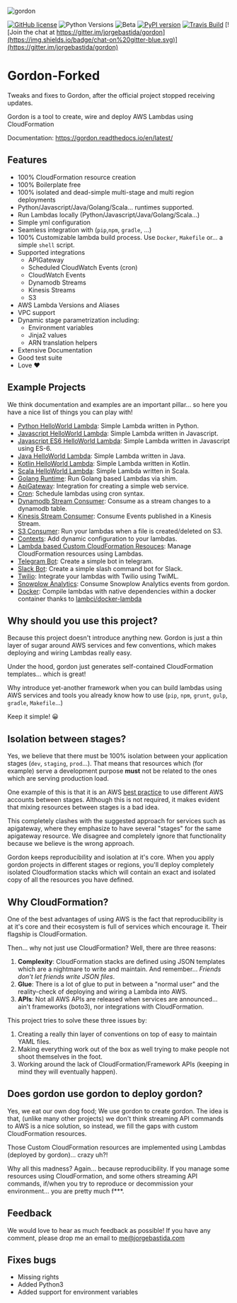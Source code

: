 ![gordon](https://gordon.readthedocs.io/en/latest/_static/logo_text.svg)

[![GitHub license](https://img.shields.io/badge/license-BSD-blue.svg)](COPYING)
![Python Versions](https://img.shields.io/badge/python-2.7%20%7C%203.3%20%7C%203.4%20%7C%203.5-green.svg)
![Beta](https://img.shields.io/badge/status-beta-orange.svg)
[![PyPI version](https://badge.fury.io/py/gordon.svg)](https://pypi.python.org/pypi/gordon/)
[![Travis Build](https://api.travis-ci.org/jorgebastida/gordon.svg?branch=master)](https://travis-ci.org/jorgebastida/gordon)
[![Join the chat at https://gitter.im/jorgebastida/gordon](https://img.shields.io/badge/chat-on%20gitter-blue.svg)](https://gitter.im/jorgebastida/gordon)

# Gordon-Forked

Tweaks and fixes to Gordon, after the official project stopped receiving updates.

Gordon is a tool to create, wire and deploy AWS Lambdas using CloudFormation

Documentation: https://gordon.readthedocs.io/en/latest/

Features
---------
* 100% CloudFormation resource creation
* 100% Boilerplate free
* 100% isolated and dead-simple multi-stage and multi region deployments
* Python/Javascript/Java/Golang/Scala... runtimes supported.
* Run Lambdas locally (Python/Javascript/Java/Golang/Scala...)
* Simple yml configuration
* Seamless integration with (``pip``,``npm``, ``gradle``, ...)
* 100% Customizable lambda build process. Use ``Docker``, ``Makefile`` or... a simple ``shell`` script.
* Supported integrations
  * APIGateway  
  * Scheduled CloudWatch Events (cron)
  * CloudWatch Events
  * Dynamodb Streams
  * Kinesis Streams
  * S3
* AWS Lambda Versions and Aliases
* VPC support
* Dynamic stage parametrization including:
  * Environment variables
  * Jinja2 values
  * ARN translation helpers
* Extensive Documentation
* Good test suite
* Love ❤️


Example Projects
------------------

We think documentation and examples are an important pillar... so here you have a nice list of things you can play with!

* [Python HelloWorld Lambda](https://github.com/jorgebastida/gordon/tree/master/examples/modulepython): Simple Lambda written in Python.
* [Javascript HelloWorld Lambda](https://github.com/jorgebastida/gordon/tree/master/examples/modulejs): Simple Lambda written in Javascript.
* [Javascript ES6 HelloWorld Lambda](https://github.com/jorgebastida/gordon/tree/master/examples/simplejs-es6): Simple Lambda written in Javascript using ES-6.
* [Java HelloWorld Lambda](https://github.com/jorgebastida/gordon/tree/master/examples/simplejava): Simple Lambda written in Java.
* [Kotlin HelloWorld Lambda](https://github.com/jorgebastida/gordon/tree/master/examples/simplekotlin): Simple Lambda written in Kotlin.
* [Scala HelloWorld Lambda](https://github.com/jorgebastida/gordon/tree/master/examples/simplescala): Simple Lambda written in Scala.
* [Golang Runtime](https://github.com/jorgebastida/gordon/tree/master/examples/go): Run Golang based Lambdas via shim.
* [ApiGateway](https://github.com/jorgebastida/gordon/tree/master/examples/apigateway): Integration for creating a simple web service.
* [Cron](https://github.com/jorgebastida/gordon/tree/master/examples/cron): Schedule lambdas using cron syntax.
* [Dynamodb Stream Consumer](https://github.com/jorgebastida/gordon/tree/master/examples/dynamodb): Consume as a stream changes to a dynamodb table.
* [Kinesis Stream Consumer](https://github.com/jorgebastida/gordon/tree/master/examples/kinesis): Consume Events published in a Kinesis Stream.
* [S3 Consumer](https://github.com/jorgebastida/gordon/tree/master/examples/s3): Run your lambdas when a file is created/deleted on S3.
* [Contexts](https://github.com/jorgebastida/gordon/tree/master/examples/contexts): Add dynamic configuration to your lambdas.
* [Lambda based Custom CloudFormation Resouces](https://github.com/jorgebastida/gordon/tree/master/examples/cloudformation-custom-resources): Manage CloudFormation resources using Lambdas.
* [Telegram Bot](https://github.com/jorgebastida/gordon/tree/master/examples/telegram): Create a simple bot in telegram.
* [Slack Bot](https://github.com/jorgebastida/gordon/tree/master/examples/slack): Create a simple slash command bot for Slack.
* [Twilio](https://github.com/jorgebastida/gordon/tree/master/examples/twilio): Integrate your lambdas with Twilio using TwiML.
* [Snowplow Analytics](https://github.com/jorgebastida/gordon/tree/master/examples/snowplow): Consume Snowplow Analytics events from gordon.
* [Docker](https://github.com/jorgebastida/gordon/tree/master/examples/docker): Compile lambdas with native dependencies within a docker container thanks to [lambci/docker-lambda](https://github.com/lambci/docker-lambda)


Why should you use this project?
-----------------------------------

Because this project doesn't introduce anything new. Gordon is just a thin layer of sugar around AWS services and few conventions, which makes deploying and wiring Lambdas really easy.

Under the hood, gordon just generates self-contained CloudFormation templates... which is great!

Why introduce yet-another framework when you can build lambdas using AWS services and tools you already know how to use (``pip``, ``npm``, ``grunt``, ``gulp``, ``gradle``, ``Makefile``...)

Keep it simple! 😀




Isolation between stages?
-----------------------------------

Yes, we believe that there must be 100% isolation between your application stages (``dev``, ``staging``, ``prod``...). That means that resources which (for example) serve a development purpose **must** not be related to the ones which are serving production load.

One example of this is that it is an AWS [best practice](http://blogs.aws.amazon.com/security/post/TxQYSWLSAPYVGT/Guidelines-for-when-to-use-Accounts-Users-and-Groups) to use different AWS accounts between stages. Although this is not required, it makes evident that mixing resources between stages is a bad idea.

This completely clashes with the suggested approach for services such as apigateway, where they emphasize to have several "stages" for the same apigateway resource. We disagree and completely ignore that functionality because we believe is the wrong approach.

Gordon keeps reproducibility and isolation at it's core. When you apply gordon projects in different stages or regions, you'll deploy completely isolated Cloudformation stacks which will contain an exact and isolated copy of all the resources you have defined.


Why CloudFormation?
-----------------------
One of the best advantages of using AWS is the fact that reproducibility is at it's core and their ecosystem is full of services which encourage it. Their flagship is CloudFormation.

Then... why not just use CloudFormation? Well, there are three reasons:

1. **Complexity**: CloudFormation stacks are defined using JSON templates which are a nightmare to write and maintain. And remember... *Friends don't let friends write JSON files*.
2. **Glue**: There is a lot of glue to put in between a "normal user" and the reality-check of deploying and wiring a Lambda into AWS.
3. **APIs**: Not all AWS APIs are released when services are announced... ain't frameworks (boto3), nor integrations with CloudFormation.

This project tries to solve these three issues by:

1. Creating a really thin layer of conventions on top of easy to maintain YAML files.
2. Making everything work out of the box as well trying to make people not shoot themselves in the foot.
3. Working around the lack of CloudFormation/Framework APIs (keeping in mind they will eventually happen).


Does gordon use gordon to deploy gordon?
-----------------------------------------
Yes, we eat our own dog food; We use gordon to create gordon. The idea is that, (unlike many other projects) we don't think streaming API commands to AWS is a nice solution, so instead, we fill the gaps with custom CloudFormation resources.

Those Custom CloudFormation resources are implemented using Lambdas (deployed by gordon)... crazy uh?!

Why all this madness? Again... because reproducibility. If you manage some resources using CloudFormation, and some others streaming API commands, if/when you try to reproduce or decommission your environment... you are pretty much f\*\*\*.

Feedback
-----------

We would love to hear as much feedback as possible! If you have any comment, please drop me an email to me@jorgebastida.com

## Fixes bugs
* Missing rights
* Added Python3
* Added support for environment variables
